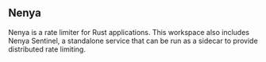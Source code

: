 ## Nenya

Nenya is a rate limiter for Rust applications. This workspace also includes 
Nenya Sentinel, a standalone service that can be run as a sidecar to 
provide distributed rate limiting.
